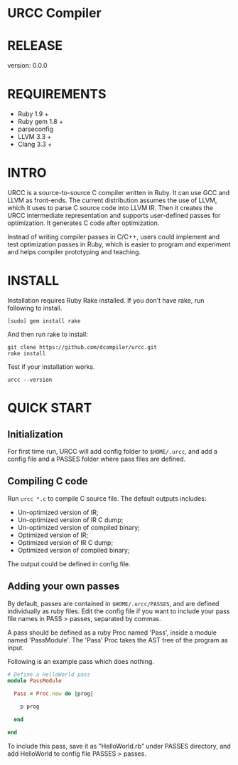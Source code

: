
URCC Compiler
====

# RELEASE

version: 0.0.0

# REQUIREMENTS
* Ruby 1.9 +
* Ruby gem 1.8 +
* parseconfig
* LLVM 3.3 +
* Clang 3.3 +


# INTRO

URCC is a source-to-source C compiler written in Ruby. It can use GCC and LLVM as front-ends.  The current distribution assumes the use of LLVM, which it uses to parse C source code into LLVM IR.  Then it creates the URCC intermediate representation and supports user-defined passes for optimization.  It generates C code after optimization.

Instead of writing compiler passes in C/C++, users could implement and test optimization passes in Ruby, which is easier to program and experiment and helps compiler prototyping and teaching.


# INSTALL

Installation requires Ruby Rake installed. If you don't have rake, run following to install.

```
[sudo] gem install rake
```

And then run rake to install:

```
git clone https://github.com/dcompiler/urcc.git
rake install
```


Test if your installation works.

```
urcc --version
```


# QUICK START

## Initialization

For first time run, URCC will add config folder to ```$HOME/.urcc```, and add a config file and a PASSES folder where pass files are defined.

## Compiling C code

Run ```urcc *.c``` to compile C source file. The default outputs includes:

* Un-optimized version of IR;
* Un-optimized version of IR C dump;
* Un-optimized version of compiled binary;
* Optimized version of IR;
* Optimized version of IR C dump;
* Optimized version of compiled binary;

The output could be defined in config file.

## Adding your own passes

By default, passes are contained in ```$HOME/.urcc/PASSES```, and are defined individually as ruby files. Edit the config file if you want to include your pass file names in PASS > passes, separated by commas.

A pass should be defined as a ruby Proc named 'Pass', inside a module named 'PassModule'. The 'Pass' Proc takes the AST tree of the program as input.

Following is an example pass which does nothing.

```ruby
# Define a HelloWorld pass                                                                                                              
module PassModule

  Pass = Proc.new do |prog|

    p prog

  end

end
```

To include this pass, save it as "HelloWorld.rb" under PASSES directory, and add HelloWorld to config file PASSES > passes.
